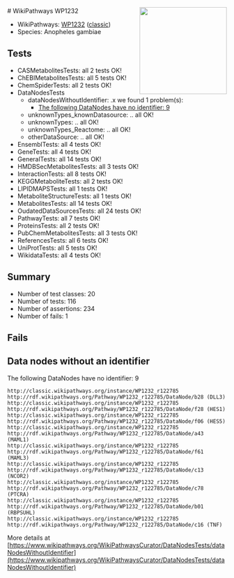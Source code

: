 <img style="float: right; width: 200px" src="https://upload.wikimedia.org/wikipedia/commons/thumb/8/83/Wplogo_with_text_500.png/640px-Wplogo_with_text_500.png" />
# WikiPathways WP1232

* WikiPathways: [WP1232](https://wikipathways.org/pathways/WP1232) ([classic](https://classic.wikipathways.org/instance/WP1232))
* Species: Anopheles gambiae
## Tests
* CASMetabolitesTests: all 2 tests OK!
* ChEBIMetabolitesTests: all 5 tests OK!
* ChemSpiderTests: all 2 tests OK!
* DataNodesTests
    * dataNodesWithoutIdentifier: .x we found 1 problem(s):
        * [The following DataNodes have no identifier: 9](#d2d32fa8)
    * unknownTypes_knownDatasource: .. all OK!
    * unknownTypes: .. all OK!
    * unknownTypes_Reactome: .. all OK!
    * otherDataSource: .. all OK!
* EnsemblTests: all 4 tests OK!
* GeneTests: all 4 tests OK!
* GeneralTests: all 14 tests OK!
* HMDBSecMetabolitesTests: all 3 tests OK!
* InteractionTests: all 8 tests OK!
* KEGGMetaboliteTests: all 2 tests OK!
* LIPIDMAPSTests: all 1 tests OK!
* MetaboliteStructureTests: all 1 tests OK!
* MetabolitesTests: all 14 tests OK!
* OudatedDataSourcesTests: all 24 tests OK!
* PathwayTests: all 7 tests OK!
* ProteinsTests: all 2 tests OK!
* PubChemMetabolitesTests: all 3 tests OK!
* ReferencesTests: all 6 tests OK!
* UniProtTests: all 5 tests OK!
* WikidataTests: all 4 tests OK!


## Summary

* Number of test classes: 20
* Number of tests: 116
* Number of assertions: 234
* Number of fails: 1

## Fails

<a name="d2d32fa8" />

## Data nodes without an identifier

The following DataNodes have no identifier: 9
```
http://classic.wikipathways.org/instance/WP1232_r122785 http://rdf.wikipathways.org/Pathway/WP1232_r122785/DataNode/b28 (DLL3)
http://classic.wikipathways.org/instance/WP1232_r122785 http://rdf.wikipathways.org/Pathway/WP1232_r122785/DataNode/f28 (HES1)
http://classic.wikipathways.org/instance/WP1232_r122785 http://rdf.wikipathways.org/Pathway/WP1232_r122785/DataNode/f06 (HES5)
http://classic.wikipathways.org/instance/WP1232_r122785 http://rdf.wikipathways.org/Pathway/WP1232_r122785/DataNode/a43 (MAML1)
http://classic.wikipathways.org/instance/WP1232_r122785 http://rdf.wikipathways.org/Pathway/WP1232_r122785/DataNode/f61 (MAML3)
http://classic.wikipathways.org/instance/WP1232_r122785 http://rdf.wikipathways.org/Pathway/WP1232_r122785/DataNode/c13 (NCOR2)
http://classic.wikipathways.org/instance/WP1232_r122785 http://rdf.wikipathways.org/Pathway/WP1232_r122785/DataNode/c78 (PTCRA)
http://classic.wikipathways.org/instance/WP1232_r122785 http://rdf.wikipathways.org/Pathway/WP1232_r122785/DataNode/b01 (RBPSUHL)
http://classic.wikipathways.org/instance/WP1232_r122785 http://rdf.wikipathways.org/Pathway/WP1232_r122785/DataNode/c16 (TNF)
```

More details at [https://www.wikipathways.org/WikiPathwaysCurator/DataNodesTests/dataNodesWithoutIdentifier](https://www.wikipathways.org/WikiPathwaysCurator/DataNodesTests/dataNodesWithoutIdentifier)

